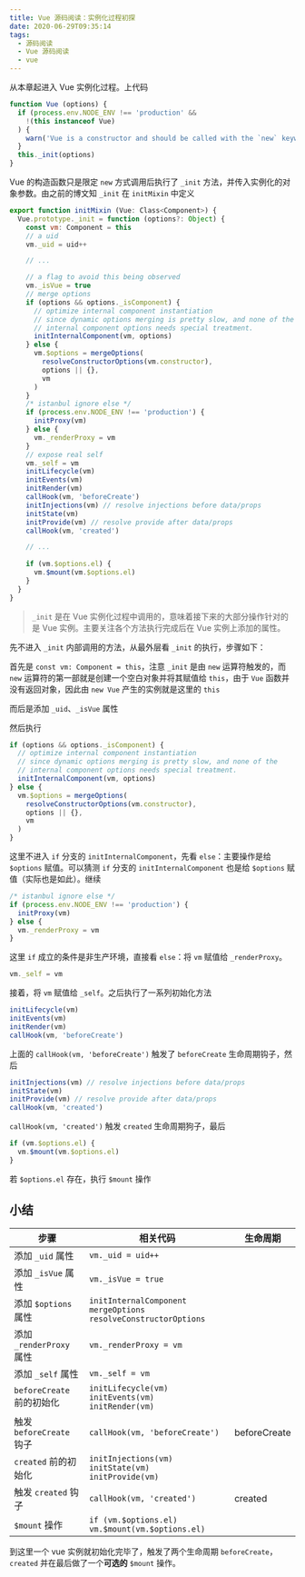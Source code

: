 ```yaml
---
title: Vue 源码阅读：实例化过程初探
date: 2020-06-29T09:35:14
tags:
  - 源码阅读
  - Vue 源码阅读
  - vue
---
```


从本章起进入 Vue 实例化过程。上代码

```js
function Vue (options) {
  if (process.env.NODE_ENV !== 'production' &&
    !(this instanceof Vue)
  ) {
    warn('Vue is a constructor and should be called with the `new` keyword')
  }
  this._init(options)
}
```

Vue 的构造函数只是限定 `new` 方式调用后执行了 `_init` 方法，并传入实例化的对象参数。由之前的博文知 `_init` 在 `initMixin` 中定义

```js
export function initMixin (Vue: Class<Component>) {
  Vue.prototype._init = function (options?: Object) {
    const vm: Component = this
    // a uid
    vm._uid = uid++

    // ...

    // a flag to avoid this being observed
    vm._isVue = true
    // merge options
    if (options && options._isComponent) {
      // optimize internal component instantiation
      // since dynamic options merging is pretty slow, and none of the
      // internal component options needs special treatment.
      initInternalComponent(vm, options)
    } else {
      vm.$options = mergeOptions(
        resolveConstructorOptions(vm.constructor),
        options || {},
        vm
      )
    }
    /* istanbul ignore else */
    if (process.env.NODE_ENV !== 'production') {
      initProxy(vm)
    } else {
      vm._renderProxy = vm
    }
    // expose real self
    vm._self = vm
    initLifecycle(vm)
    initEvents(vm)
    initRender(vm)
    callHook(vm, 'beforeCreate')
    initInjections(vm) // resolve injections before data/props
    initState(vm)
    initProvide(vm) // resolve provide after data/props
    callHook(vm, 'created')

    // ...
    
    if (vm.$options.el) {
      vm.$mount(vm.$options.el)
    }
  }
}
```

> `_init` 是在 Vue 实例化过程中调用的，意味着接下来的大部分操作针对的是 Vue 实例。主要关注各个方法执行完成后在 Vue 实例上添加的属性。

先不进入 `_init` 内部调用的方法，从最外层看 `_init` 的执行，步骤如下：

首先是 `const vm: Component = this`，注意 `_init` 是由 `new` 运算符触发的，而 `new` 运算符的第一部就是创建一个空白对象并将其赋值给 `this`，由于 `Vue` 函数并没有返回对象，因此由 `new Vue` 产生的实例就是这里的 `this`

而后是添加 `_uid`、`_isVue` 属性

然后执行 

```js
if (options && options._isComponent) {
  // optimize internal component instantiation
  // since dynamic options merging is pretty slow, and none of the
  // internal component options needs special treatment.
  initInternalComponent(vm, options)
} else {
  vm.$options = mergeOptions(
    resolveConstructorOptions(vm.constructor),
    options || {},
    vm
  )
}
```

这里不进入 `if` 分支的 `initInternalComponent`，先看 `else`：主要操作是给 `$options` 赋值。可以猜测 `if` 分支的 `initInternalComponent` 也是给 `$options` 赋值（实际也是如此）。继续

```js
/* istanbul ignore else */
if (process.env.NODE_ENV !== 'production') {
  initProxy(vm)
} else {
  vm._renderProxy = vm
}
```

这里 `if` 成立的条件是非生产环境，直接看 `else`：将 `vm` 赋值给 `_renderProxy`。

```js
vm._self = vm
```

接着，将 `vm` 赋值给 `_self`。之后执行了一系列初始化方法

```js
initLifecycle(vm)
initEvents(vm)
initRender(vm)
callHook(vm, 'beforeCreate')
```

上面的 `callHook(vm, 'beforeCreate')` 触发了 `beforeCreate` 生命周期钩子，然后

```js
initInjections(vm) // resolve injections before data/props
initState(vm)
initProvide(vm) // resolve provide after data/props
callHook(vm, 'created')
```

`callHook(vm, 'created')` 触发 `created` 生命周期狗子，最后

```js
if (vm.$options.el) {
  vm.$mount(vm.$options.el)
}
```

若 `$options.el` 存在，执行 `$mount` 操作

## 小结

| 步骤                      | 相关代码                                                                     | 生命周期     |
| ------------------------- | ---------------------------------------------------------------------------- | ------------ |
| 添加 `_uid` 属性          | `vm._uid = uid++`                                                            |              |
| 添加 `_isVue` 属性        | `vm._isVue = true`                                                           |              |
| 添加 `$options` 属性      | `initInternalComponent`<br />`mergeOptions`<br />`resolveConstructorOptions` |              |
| 添加 `_renderProxy` 属性  | `vm._renderProxy = vm`                                                       |              |
| 添加 `_self` 属性         | `vm._self = vm`                                                              |              |
| `beforeCreate` 前的初始化 | `initLifecycle(vm)`<br />`initEvents(vm)`<br />`initRender(vm)`              |              |
| 触发 `beforeCreate` 钩子  | `callHook(vm, 'beforeCreate')`                                               | beforeCreate |
| `created` 前的初始化      | `initInjections(vm)`<br />`initState(vm)`<br />`initProvide(vm)`             |              |
| 触发 `created` 钩子       | `callHook(vm, 'created')`                                                    | created      |
| `$mount` 操作             | `if (vm.$options.el) vm.$mount(vm.$options.el)`                              |              |

到这里一个 vue 实例就初始化完毕了，触发了两个生命周期 `beforeCreate`，`created` 并在最后做了一个**可选的** `$mount` 操作。